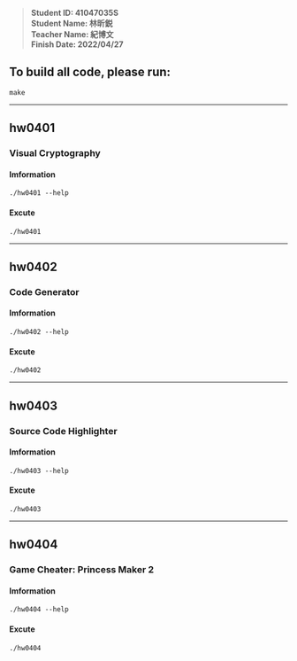 > **Student ID: 41047035S**  
> **Student Name: 林昕鋭**  
> **Teacher Name: 紀博文**  
> **Finish Date: 2022/04/27**

## To build all code, please run:
```
make
```
---
## hw0401
### Visual Cryptography
#### Imformation
```
./hw0401 --help
```
#### Excute
```
./hw0401
```

---
## hw0402
### Code Generator
#### Imformation
```
./hw0402 --help
```
#### Excute
```
./hw0402
```
---
## hw0403
### Source Code Highlighter
#### Imformation
```
./hw0403 --help
```
#### Excute
```
./hw0403
```
---
## hw0404
### Game Cheater: Princess Maker 2
#### Imformation
```
./hw0404 --help
```
#### Excute
```
./hw0404
```